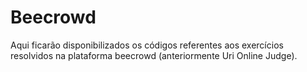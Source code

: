 # Beecrowd

Aqui ficarão disponibilizados os códigos referentes aos exercícios resolvidos na plataforma beecrowd (anteriormente Uri Online Judge).